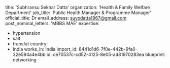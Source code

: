 title: 'Subhransu Sekhar Datta'
organization: 'Health & Family Welfare Department'
job_title: 'Public Health Manager & Programme Manager'
official_title: Dr
email_address: suvodatta1967@gmail.com
post_nominal_letters: 'MBBS MAE'
expertise:
  - hypertension
  - salt
  - transfat
country:
  - India
works_in: India
import_id: 8441d1d6-7f0e-442b-9fa0-32e594a4e4bb
id: ce70537c-cd52-4125-8e05-ad81970283ea
blueprint: networking
